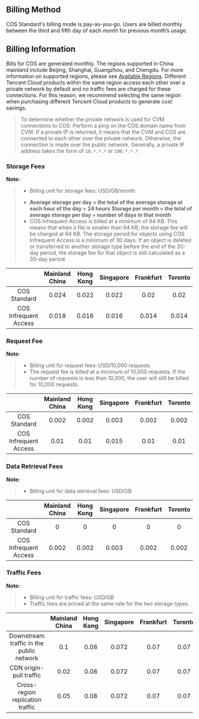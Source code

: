 ## Billing Method
COS Standard's billing mode is pay-as-you-go. Users are billed monthly between the third and fifth day of each month for previous month’s usage.
## Billing Information
Bills for COS are generated monthly. The regions supported in China mainland include Beijing, Shanghai, Guangzhou, and Chengdu. For more information on supported regions, please see [Available Regions](/doc/product/436/6224).
Different Tencent Cloud products within the same region access each other over a private network by default and no traffic fees are charged for these connections. For this reason, we recommend selecting the same region when purchasing different Tencent Cloud products to generate cost savings.
> To determine whether the private network is used for CVM connections to COS:
> Perform a ping on the COS domain name from CVM. If a private IP is returned, it means that the CVM and COS are connected to each other over the private network. Otherwise, the connection is made over the public network.
> Generally, a private IP address takes the form of `10.*.*.*` or `100.*.*.*`.

### Storage Fees
**Note:** 

> - Billing unit for storage fees: USD/GB/month

> - **Average storage per day = the total of the average storage at each hour of the day ÷ 24 hours**
>    **Storage per month = the total of average storage per day ÷ number of days in that month** 
> - COS Infrequent Access is billed at a minimum of 64 KB. This means that when a file is smaller than 64 KB, the storage fee will be charged at 64 KB.
>   The storage period for objects using COS Infrequent Access is a minimum of 30 days. If an object is deleted or transferred to another storage type before the end of the 30-day period, the storage fee for that object is still calculated as a 30-day period.

|     | Mainland China | Hong Kong | Singapore | Frankfurt | Toronto | Mumbai |Seoul | Silicon Valley | Virginia | Bangkok | Moscow | Tokyo |
| :--------: | :-----------: | :-------: | :-------: | :-------: | :-----: | ------ | ------ | ------ | ------ | ------ | ------ |-- |
|     COS Standard      |     0.024      |   0.022   |   0.022   |   0.02    |  0.02   | 0.024 |0.024|0.024|0.02|0.024|0.024|0.0200|
| COS Infrequent Access |     0.018      |   0.016   |   0.016   |   0.014   |  0.014  | 0.018 |0.018|0.018|0.014|0.018|0.018|0.0140|

### Request Fee
**Note:**

> - Billing unit for request fees: USD/10,000 requests
> - The request fee is billed at a minimum of 10,000 requests. If the number of requests is less than 10,000, the user will still be billed for 10,000 requests. 

|      | Mainland China | Hong Kong | Singapore | Frankfurt | Toronto | Mumbai |Seoul | Silicon Valley | Virginia | Bangkok | Moscow |Tokyo |
| :-----: | :------------: | :-------: | :-------: | :-------: | :-----: | ------- | ------- | ------- | ------- | ------ | ------ |-- |
|     COS Standard      |     0.002      |   0.002   |   0.003   |   0.002   |  0.002  |0.003|0.002|0.002|0.002|0.002|0.002|0.0020|
| COS Infrequent Access |      0.01      |   0.01    |   0.015   |   0.01    |  0.01   |0.015|0.01|0.01|0.01|0.01|0.01|0.0100|

### Data Retrieval Fees
**Note:** 
> - Billing unit for data retrieval fees: USD/GB

|     | Mainland China | Hong Kong | Singapore | Frankfurt | Toronto | Mumbai |Seoul | Silicon Valley | Virginia | Bangkok | Moscow |Tokyo |
| :------: | :------------: | :-------: | :-------: | :-------: | :-----: | ------- | ------- | ------ | ------ | ----- | ----- |-- |
|     COS Standard      |       0        |     0     |     0     |     0     |    0    |0|0|0|0|0|0|0|
| COS Infrequent Access |     0.002      |   0.002   |   0.003   |   0.002   |  0.002  |0.003|0.002|0.002|0.002|0.003|0.002|0.0020|

### Traffic Fees
**Note:** 
> - Billing unit for traffic fees: USD/GB
> - Traffic fees are priced at the same rate for the two storage types.

|        | Mainland China | Hong Kong | Singapore | Frankfurt | Toronto | Mumbai |Seoul | Silicon Valley | Virginia | Bangkok | Moscow |Tokyo |
| :---------: | :------------: | :-------: | :-------: | :-------: | :-----: | ------- | ----- | ------- | ----- | ------ | ------ |- |
| Downstream traffic in the public network |      0.1       |   0.08    |   0.072   |   0.07    |  0.07   |0.1|0.12|0.07|0.07|0.12|0.07|0.0700|
| CDN origin-pull traffic  |      0.02      |   0.08    |   0.072   |   0.07    |  0.07   |0.1|0.12|0.07|0.07|0.12|0.07|0.0700|
|  Cross-region replication traffic     |      0.05      |   0.08    |   0.072   |   0.07    |  0.07   |0.1|0.12|0.07|0.07|0.12|0.07|0.0700|
